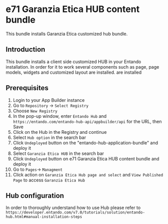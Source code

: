 
# e71 Garanzia Etica HUB content bundle
This bundle installs Garanzia Etica customized hub bundle.

## Introduction

This bundle installs a client side customized HUB in your Entando installation. 
In order for it to work several components such as page, page models, widgets and customized layout are installed.  are installed 

## Prerequisites

1. Login to your App Builder instance
2. Go to `Repository` → `Select Registry`
3. Choose ```New Registry```
4. In the pop-up window, enter ```Entando Hub``` and ```https://entando.com/entando-hub-api/appbuilder/api``` for the URL, then Save
5. Click on the Hub in the Registry and continue
6. Select ```Hub option``` in the search bar 
7. Click ```Undeployed``` button on the "entando-hub-application-bundle" and deploy it 
8. Select ```Garanzia Etica HUB``` in the search bar  
9. Click ```Undeployed``` button on e71 Garanzia Etica HUB content bundle and deploy it
10. Go to `Pages`→ `Managment`
11. Click action on `Garanzia Etica Hub page and select` and `View Published Page` to access `Garanzia Etica Hub`

## Hub configuration
In order to thoroughly understand how to use Hub please refer to ```https://developer.entando.com/v7.0/tutorials/solution/entando-hub.html#manual-installation-steps```
